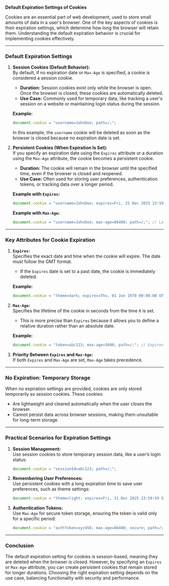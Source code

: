 **Default Expiration Settings of Cookies**

Cookies are an essential part of web development, used to store small amounts of data in a user's browser. One of the key aspects of cookies is their expiration settings, which determine how long the browser will retain them. Understanding the default expiration behavior is crucial for implementing cookies effectively.

---

### **Default Expiration Settings**

1. **Session Cookies (Default Behavior):**  
   By default, if no expiration date or `Max-Age` is specified, a cookie is considered a session cookie.  
   - **Duration:** Session cookies exist only while the browser is open. Once the browser is closed, these cookies are automatically deleted.  
   - **Use Case:** Commonly used for temporary data, like tracking a user's session on a website or maintaining login status during the session.  

   **Example:**
   ```javascript
   document.cookie = "username=JohnDoe; path=/;";
   ```
   In this example, the `username` cookie will be deleted as soon as the browser is closed because no expiration date is set.

2. **Persistent Cookies (When Expiration Is Set):**  
   If you specify an expiration date using the `Expires` attribute or a duration using the `Max-Age` attribute, the cookie becomes a persistent cookie.  
   - **Duration:** The cookie will remain in the browser until the specified time, even if the browser is closed and reopened.  
   - **Use Case:** Often used for storing user preferences, authentication tokens, or tracking data over a longer period.  

   **Example with `Expires`:**
   ```javascript
   document.cookie = "username=JohnDoe; expires=Fri, 31 Dec 2025 23:59:59 GMT; path=/;";
   ```

   **Example with `Max-Age`:**
   ```javascript
   document.cookie = "username=JohnDoe; max-age=86400; path=/;"; // Lasts for 1 day
   ```

---

### **Key Attributes for Cookie Expiration**

1. **`Expires`:**  
   Specifies the exact date and time when the cookie will expire. The date must follow the GMT format.
   - If the `Expires` date is set to a past date, the cookie is immediately deleted.

   **Example:**
   ```javascript
   document.cookie = "theme=dark; expires=Thu, 01 Jan 1970 00:00:00 UTC; path=/;";
   ```

2. **`Max-Age`:**  
   Specifies the lifetime of the cookie in seconds from the time it is set.  
   - This is more precise than `Expires` because it allows you to define a relative duration rather than an absolute date.

   **Example:**
   ```javascript
   document.cookie = "token=abc123; max-age=3600; path=/;"; // Expires in 1 hour
   ```

3. **Priority Between `Expires` and `Max-Age`:**  
   If both `Expires` and `Max-Age` are set, `Max-Age` takes precedence.

---

### **No Expiration: Temporary Storage**

When no expiration settings are provided, cookies are only stored temporarily as session cookies. These cookies:
- Are lightweight and cleared automatically when the user closes the browser.
- Cannot persist data across browser sessions, making them unsuitable for long-term storage.

---

### **Practical Scenarios for Expiration Settings**

1. **Session Management:**  
   Use session cookies to store temporary session data, like a user’s login status:
   ```javascript
   document.cookie = "sessionId=abc123; path=/;";
   ```

2. **Remembering User Preferences:**  
   Use persistent cookies with a long expiration time to save user preferences, such as theme settings:
   ```javascript
   document.cookie = "theme=light; expires=Fri, 31 Dec 2025 23:59:59 GMT; path=/;";
   ```

3. **Authentication Tokens:**  
   Use `Max-Age` for secure token storage, ensuring the token is valid only for a specific period:
   ```javascript
   document.cookie = "authToken=xyz456; max-age=86400; secure; path=/;";
   ```

---

### **Conclusion**

The default expiration setting for cookies is session-based, meaning they are deleted when the browser is closed. However, by specifying an `Expires` or `Max-Age` attribute, you can create persistent cookies that remain stored for longer durations. Choosing the right expiration setting depends on the use case, balancing functionality with security and performance.
